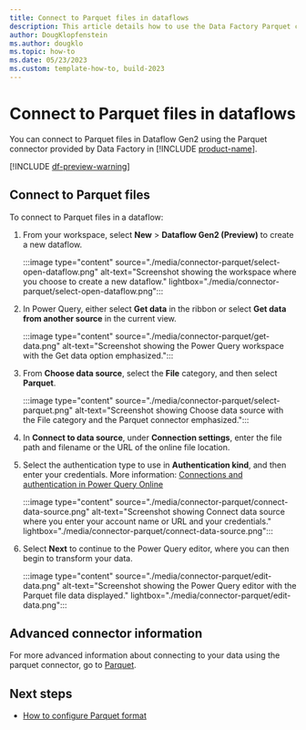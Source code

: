 ```yaml
---
title: Connect to Parquet files in dataflows
description: This article details how to use the Data Factory Parquet connector in Microsoft Fabric to create a Parquet file connection in dataflows.
author: DougKlopfenstein
ms.author: dougklo
ms.topic: how-to
ms.date: 05/23/2023
ms.custom: template-how-to, build-2023
---
```


# Connect to Parquet files in dataflows

You can connect to Parquet files in Dataflow Gen2 using the Parquet connector provided by Data Factory in [!INCLUDE [product-name](../includes/product-name.md)].

[!INCLUDE [df-preview-warning](includes/data-factory-preview-warning.md)]

## Connect to Parquet files

To connect to Parquet files in a dataflow:

1. From your workspace, select **New** > **Dataflow Gen2 (Preview)** to create a new dataflow.

   :::image type="content" source="./media/connector-parquet/select-open-dataflow.png" alt-text="Screenshot showing the workspace where you choose to create a new dataflow." lightbox="./media/connector-parquet/select-open-dataflow.png":::

1. In Power Query, either select **Get data** in the ribbon or select **Get data from another source** in the current view.

   :::image type="content" source="./media/connector-parquet/get-data.png" alt-text="Screenshot showing the Power Query workspace with the Get data option emphasized.":::

1. From **Choose data source**, select the **File** category, and then select **Parquet**.

   :::image type="content" source="./media/connector-parquet/select-parquet.png" alt-text="Screenshot showing Choose data source with the File category and the Parquet connector emphasized.":::

1. In **Connect to data source**, under **Connection settings**, enter the file path and filename or the URL of the online file location.

1. Select the authentication type to use in **Authentication kind**, and then enter your credentials. More information: [Connections and authentication in Power Query Online](/power-query/connection-authentication-pqo)

   :::image type="content" source="./media/connector-parquet/connect-data-source.png" alt-text="Screenshot showing Connect data source where you enter your account name or URL and your credentials." lightbox="./media/connector-parquet/connect-data-source.png":::

1. Select **Next** to continue to the Power Query editor, where you can then begin to transform your data.

   :::image type="content" source="./media/connector-parquet/edit-data.png" alt-text="Screenshot showing the Power Query editor with the Parquet file data displayed." lightbox="./media/connector-parquet/edit-data.png":::

## Advanced connector information

For more advanced information about connecting to your data using the parquet connector, go to [Parquet](/power-query/connectors/parquet).

## Next steps

- [How to configure Parquet format](format-parquet.md)
